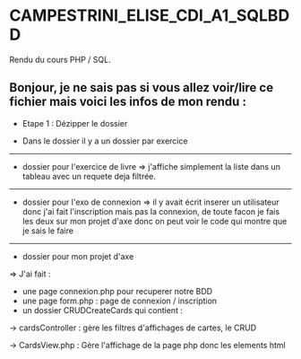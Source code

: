 # CAMPESTRINI_ELISE_CDI_A1_SQLBDD
Rendu du cours PHP / SQL.

Bonjour, je ne sais pas si vous allez voir/lire ce fichier mais voici les infos de mon rendu :
---
- Etape 1 : 
  Dézipper le dossier 

- Dans le dossier il y a un dossier par exercice

--- 
- dossier pour l'exercice de livre
=> j'affiche simplement la liste dans un tableau avec un requete deja filtrée.

--- 
- dossier pour l'exo de connexion
=> il y avait écrit inserer un utilisateur donc j'ai fait l'inscription mais pas la connexion, de toute facon je fais les deux sur mon projet d'axe donc on peut voir le code qui montre que je sais le faire

--- 
- dossier pour mon projet d'axe

=> J'ai fait :

- une page connexion.php pour recuperer notre BDD
- une page form.php : page de connexion / inscription
- un dossier CRUDCreateCards qui contient :
  
-> cardsController : gère les filtres d'affichages de cartes, le CRUD

-> CardsView.php : Gère l'affichage de la page php donc les elements html

